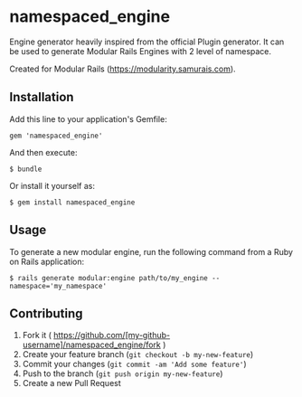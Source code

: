 # namespaced_engine

Engine generator heavily inspired from the official Plugin generator. It can be used to generate Modular Rails Engines with 2 level of namespace. 

Created for Modular Rails (https://modularity.samurais.com).

## Installation

Add this line to your application's Gemfile:

    gem 'namespaced_engine'

And then execute:

    $ bundle

Or install it yourself as:

    $ gem install namespaced_engine

## Usage

To generate a new modular engine, run the following command from a Ruby on Rails application:

    $ rails generate modular:engine path/to/my_engine --namespace='my_namespace'

## Contributing

1. Fork it ( https://github.com/[my-github-username]/namespaced_engine/fork )
2. Create your feature branch (`git checkout -b my-new-feature`)
3. Commit your changes (`git commit -am 'Add some feature'`)
4. Push to the branch (`git push origin my-new-feature`)
5. Create a new Pull Request
